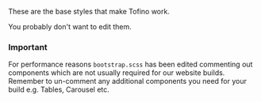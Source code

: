 
These are the base styles that make Tofino work.

You probably don't want to edit them.

### Important

For performance reasons `bootstrap.scss` has been edited commenting out components which are not usually required for our website builds. Remember to un-comment any additional components you need for your build e.g. Tables, Carousel etc.
